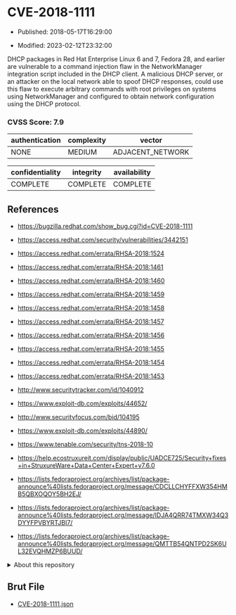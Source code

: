 # CVE-2018-1111

- Published: 2018-05-17T16:29:00

- Modified: 2023-02-12T23:32:00

DHCP packages in Red Hat Enterprise Linux 6 and 7, Fedora 28, and earlier are vulnerable to a command injection flaw in the NetworkManager integration script included in the DHCP client. A malicious DHCP server, or an attacker on the local network able to spoof DHCP responses, could use this flaw to execute arbitrary commands with root privileges on systems using NetworkManager and configured to obtain network configuration using the DHCP protocol.

### CVSS Score: **7.9**

| authentication | complexity | vector |
| --- | --- | --- |
| NONE | MEDIUM | ADJACENT_NETWORK |

| confidentiality | integrity | availability |
| --- | --- | --- |
| COMPLETE | COMPLETE | COMPLETE |

## References

* https://bugzilla.redhat.com/show_bug.cgi?id=CVE-2018-1111

* https://access.redhat.com/security/vulnerabilities/3442151

* https://access.redhat.com/errata/RHSA-2018:1524

* https://access.redhat.com/errata/RHSA-2018:1461

* https://access.redhat.com/errata/RHSA-2018:1460

* https://access.redhat.com/errata/RHSA-2018:1459

* https://access.redhat.com/errata/RHSA-2018:1458

* https://access.redhat.com/errata/RHSA-2018:1457

* https://access.redhat.com/errata/RHSA-2018:1456

* https://access.redhat.com/errata/RHSA-2018:1455

* https://access.redhat.com/errata/RHSA-2018:1454

* https://access.redhat.com/errata/RHSA-2018:1453

* http://www.securitytracker.com/id/1040912

* https://www.exploit-db.com/exploits/44652/

* http://www.securityfocus.com/bid/104195

* https://www.exploit-db.com/exploits/44890/

* https://www.tenable.com/security/tns-2018-10

* https://help.ecostruxureit.com/display/public/UADCE725/Security+fixes+in+StruxureWare+Data+Center+Expert+v7.6.0

* https://lists.fedoraproject.org/archives/list/package-announce%40lists.fedoraproject.org/message/CDCLLCHYFFXW354HMB5QBXOQOY5BH2EJ/

* https://lists.fedoraproject.org/archives/list/package-announce%40lists.fedoraproject.org/message/IDJA4QRR74TMXW34Q3DYYFPVBYRTJBI7/

* https://lists.fedoraproject.org/archives/list/package-announce%40lists.fedoraproject.org/message/QMTTB54QNTPD2SK6UL32EVQHMZP6BUUD/

<details>
<summary>About this repository</summary> 

  This repository is part of the project [Live Hack CVE](https://github.com/Live-Hack-CVE). Main website can be found [www.live-hack.org](https://www.live-hack.org) 
  
  Made by [Sn0wAlice](https://github.com/Sn0wAlice) for the people that care about security and need to have a feed of the latest CVEs. Hope you enjoy it, don't forget to star the repo and follow me on [Twitter](https://twitter.com/Sn0wAlice) and [Github](https://github.com/Sn0wAlice). And that is my [personnal website](https://www.alice-snow.me/)

  - [Home Page](https://github.com/Live-Hack-CVE)
  - [Framework](https://github.com/Live-Hack-CVE/cve-framework)
  - [CVE database](https://github.com/Live-Hack-CVE/full_database)
  - [Changelog](https://github.com/Live-Hack-CVE/Changelog)
</details>

## Brut File

* [CVE-2018-1111.json](https://raw.githubusercontent.com/Live-Hack-CVE/full_database/main/cves/2018/CVE-2018-1111.json)

